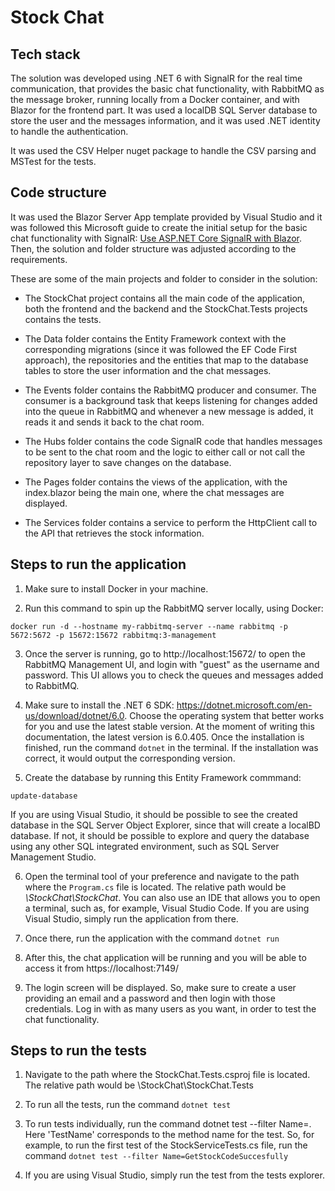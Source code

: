 # Stock Chat

## Tech stack

The solution was developed using .NET 6 with SignalR for the real time communication, that provides the basic chat functionality, with RabbitMQ as the message broker, running locally from a Docker container, and with Blazor for the frontend part. It was used a localDB SQL Server database to store the user and the messages information, and it was used .NET identity to handle the authentication. 

It was used the CSV Helper nuget package to handle the CSV parsing and MSTest for the tests.

## Code structure

It was used the Blazor Server App template provided by Visual Studio and it was followed this Microsoft guide to create the initial setup for the basic chat functionality with SignalR: [Use ASP.NET Core SignalR with Blazor](https://learn.microsoft.com/en-us/aspnet/core/blazor/tutorials/signalr-blazor?view=aspnetcore-7.0&tabs=visual-studio&pivots=server). Then, the solution and folder structure was adjusted according to the requirements.

These are some of the main projects and folder to consider in the solution:

* The StockChat project contains all the main code of the application, both the frontend and the backend and the StockChat.Tests projects contains the tests.

* The Data folder contains the Entity Framework context with the corresponding migrations (since it was followed the EF Code First approach), the repositories and the entities that map to the database tables to store the user information and the chat messages.

* The Events folder contains the RabbitMQ producer and consumer. The consumer is a background task that keeps listening for changes added into the queue in RabbitMQ and whenever a new message is added, it reads it and sends it back to the chat room.

* The Hubs folder contains the code SignalR code that handles messages to be sent to the chat room and the logic to either call or not call the repository layer to save changes on the database.

* The Pages folder contains the views of the application, with the index.blazor being the main one, where the chat messages are displayed.

* The Services folder contains a service to perform the HttpClient call to the API that retrieves the stock information.

## Steps to run the application

1. Make sure to install Docker in your machine.

2. Run this command to spin up the RabbitMQ server locally, using Docker:

`docker run -d --hostname my-rabbitmq-server --name rabbitmq -p 5672:5672 -p 15672:15672 rabbitmq:3-management`

3. Once the server is running, go to http://localhost:15672/ to open the RabbitMQ Management UI, and login with "guest" as the username and password. This UI allows you to check the queues and messages added to RabbitMQ.

4. Make sure to install the .NET 6 SDK: https://dotnet.microsoft.com/en-us/download/dotnet/6.0. Choose the operating system that better works for you and
use the latest stable version. At the moment of writing this documentation, the latest version is 6.0.405. Once the installation is finished, run the command `dotnet` in the terminal. If the installation was correct, it would output the corresponding version.

5. Create the database by running this Entity Framework commmand:

`update-database`

If you are using Visual Studio, it should be possible to see the created database in the SQL Server Object Explorer, since that will create a localBD database. If not, it should be possible to explore and query the database using any other SQL integrated environment, such as SQL Server Management Studio.

6. Open the terminal tool of your preference and navigate to the path where the `Program.cs` file is located. The relative path would be *\StockChat\StockChat*.
You can also use an IDE that allows you to open a terminal, such as, for example, Visual Studio Code. If you are using Visual Studio, simply run the application from there.

7. Once there, run the application with the command `dotnet run`

8. After this, the chat application will be running and you will be able to access it from https://localhost:7149/

9. The login screen will be displayed. So, make sure to create a user providing an email and a password and then login with those credentials. Log in with as many users as you want, in order to test the chat functionality.


## Steps to run the tests 

1. Navigate to the path where the StockChat.Tests.csproj file is located. The relative path would be \StockChat\StockChat.Tests

2. To run all the tests, run the command `dotnet test`

3. To run tests individually, run the command dotnet test --filter Name=<TestName>. Here 'TestName' corresponds to the method name for the test. So, for example, to run the first test of the StockServiceTests.cs file, run the command `dotnet test --filter Name=GetStockCodeSuccesfully`

4. If you are using Visual Studio, simply run the test from the tests explorer.







